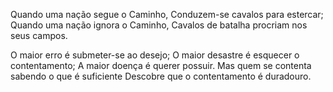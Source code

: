 Quando uma nação segue o Caminho,
Conduzem-se cavalos para estercar;
Quando uma nação ignora o Caminho,
Cavalos de batalha procriam nos seus campos.

O maior erro é submeter-se ao desejo;
O maior desastre é esquecer o contentamento;
A maior doença é querer possuir.
Mas quem se contenta sabendo o que é suficiente
Descobre que o contentamento é duradouro.
